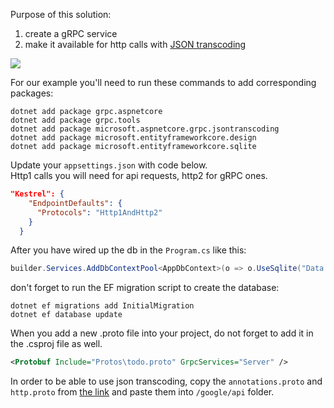 Purpose of this solution:
1. create a gRPC service
2. make it available for http calls with <a href="https://learn.microsoft.com/en-us/aspnet/core/grpc/json-transcoding?view=aspnetcore-7.0">JSON transcoding</a>

<img src="https://github.com/aramzham/Learning_materials/assets/25085025/933f5172-b25e-4999-a403-fb4bf79a6f1a"/>

For our example you'll need to run these commands to add corresponding packages:
```shell
dotnet add package grpc.aspnetcore
dotnet add package grpc.tools
dotnet add package microsoft.aspnetcore.grpc.jsontranscoding
dotnet add package microsoft.entityframeworkcore.design
dotnet add package microsoft.entityframeworkcore.sqlite
```

Update your ```appsettings.json``` with code below.<br/>
Http1 calls you will need for api requests, http2 for gRPC ones.
```json lines
"Kestrel": {
    "EndpointDefaults": {
      "Protocols": "Http1AndHttp2"
    }
  }
```

After you have wired up the db in the ```Program.cs``` like this:<br/>
```csharp
builder.Services.AddDbContextPool<AppDbContext>(o => o.UseSqlite("Data Source=ToDoDatabase.db"));
```
don't forget to run the EF migration script to create the database:
```shell
dotnet ef migrations add InitialMigration
dotnet ef database update
```

When you add a new .proto file into your project, do not forget to add it in the .csproj file as well.
```xml
<Protobuf Include="Protos\todo.proto" GrpcServices="Server" />
```

In order to be able to use json transcoding, copy the ```annotations.proto``` and ```http.proto``` from <a href="https://learn.microsoft.com/en-us/aspnet/core/grpc/json-transcoding?view=aspnetcore-7.0">the link</a> and paste them into ```/google/api``` folder.